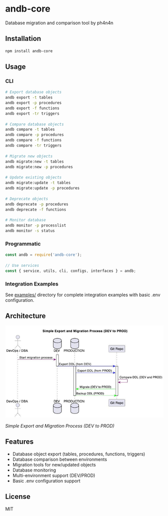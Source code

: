 # andb-core

Database migration and comparison tool by ph4n4n

## Installation

```bash
npm install andb-core
```

## Usage

### CLI

```bash
# Export database objects
andb export -t tables
andb export -p procedures
andb export -f functions
andb export -tr triggers

# Compare database objects
andb compare -t tables
andb compare -p procedures
andb compare -f functions
andb compare -tr triggers

# Migrate new objects
andb migrate:new -t tables
andb migrate:new -p procedures

# Update existing objects
andb migrate:update -t tables
andb migrate:update -p procedures

# Deprecate objects
andb deprecate -p procedures
andb deprecate -f functions

# Monitor database
andb monitor -p processlist
andb monitor -s status
```

### Programmatic

```javascript
const andb = require('andb-core');

// Use services
const { service, utils, cli, configs, interfaces } = andb;
```

### Integration Examples

See [examples/](examples/) directory for complete integration examples with basic .env configuration.

## Architecture

![Database Migration Process](diagram/diagram.jpg)

*Simple Export and Migration Process (DEV to PROD)*

## Features

- Database object export (tables, procedures, functions, triggers)
- Database comparison between environments
- Migration tools for new/updated objects
- Database monitoring
- Multi-environment support (DEV/PROD)
- Basic .env configuration support

## License

MIT 